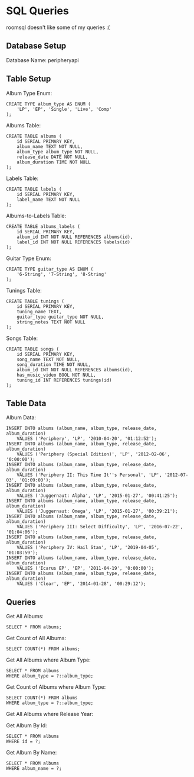 # SQL Queries
roomsql doesn't like some of my queries :(

## Database Setup
Database Name: peripheryapi

## Table Setup

Album Type Enum:
```roomsql
CREATE TYPE album_type AS ENUM (
    'LP', 'EP', 'Single', 'Live', 'Comp'
);
```

Albums Table:
```roomsql
CREATE TABLE albums (
    id SERIAL PRIMARY KEY,
    album_name TEXT NOT NULL,
    album_type album_type NOT NULL,
    release_date DATE NOT NULL,
    album_duration TIME NOT NULL
);
```

Labels Table:
```roomsql
CREATE TABLE labels (
    id SERIAL PRIMARY KEY,
    label_name TEXT NOT NULL
);
```

Albums-to-Labels Table:
```roomsql
CREATE TABLE albums_labels (
    id SERIAL PRIMARY KEY,
    album_id INT NOT NULL REFERENCES albums(id),
    label_id INT NOT NULL REFERENCES labels(id)
);
```

Guitar Type Enum:
```roomsql
CREATE TYPE guitar_type AS ENUM (
    '6-String', '7-String', '8-String'
);
```

Tunings Table:
```roomsql
CREATE TABLE tunings (
    id SERIAL PRIMARY KEY,
    tuning_name TEXT,
    guitar_type guitar_type NOT NULL,
    string_notes TEXT NOT NULL
);
```

Songs Table:
```roomsql
CREATE TABLE songs (
    id SERIAL PRIMARY KEY,
    song_name TEXT NOT NULL,
    song_duration TIME NOT NULL,
    album_id INT NOT NULL REFERENCES albums(id),
    has_music_video BOOL NOT NULL,
    tuning_id INT REFERENCES tunings(id)
);
```

## Table Data

Album Data:
```roomsql
INSERT INTO albums (album_name, album_type, release_date, album_duration) 
    VALUES ('Periphery', 'LP', '2010-04-20', '01:12:52');
INSERT INTO albums (album_name, album_type, release_date, album_duration) 
    VALUES ('Periphery (Special Edition)', 'LP', '2012-02-06', '0:00:00');
INSERT INTO albums (album_name, album_type, release_date, album_duration) 
    VALUES ('Periphery II: This Time It''s Personal', 'LP', '2012-07-03', '01:09:00');
INSERT INTO albums (album_name, album_type, release_date, album_duration) 
    VALUES ('Juggernaut: Alpha', 'LP', '2015-01-27', '00:41:25');
INSERT INTO albums (album_name, album_type, release_date, album_duration) 
    VALUES ('Juggernaut: Omega', 'LP', '2015-01-27', '00:39:21');
INSERT INTO albums (album_name, album_type, release_date, album_duration) 
    VALUES ('Periphery III: Select Difficulty', 'LP', '2016-07-22', '01:04:06');
INSERT INTO albums (album_name, album_type, release_date, album_duration) 
    VALUES ('Periphery IV: Hail Stan', 'LP', '2019-04-05', '01:03:59');
INSERT INTO albums (album_name, album_type, release_date, album_duration) 
    VALUES ('Icarus EP', 'EP', '2011-04-19', '0:00:00');
INSERT INTO albums (album_name, album_type, release_date, album_duration) 
    VALUES ('Clear', 'EP', '2014-01-28', '00:29:12');
```


## Queries

Get All Albums:
```roomsql
SELECT * FROM albums;
```

Get Count of All Albums:
```roomsql
SELECT COUNT(*) FROM albums;
```

Get All Albums where Album Type:
```roomsql
SELECT * FROM albums
WHERE album_type = ?::album_type;
```

Get Count of Albums where Album Type:
```roomsql
SELECT COUNT(*) FROM albums
WHERE album_type = ?::album_type; 
```

Get All Albums where Release Year:

Get Album By Id:
```roomsql
SELECT * FROM albums 
WHERE id = ?;
```

Get Album By Name:
```roomsql
SELECT * FROM albums
WHERE album_name = ?;
```

